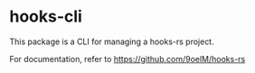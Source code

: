 # hooks-cli

This package is a CLI for managing a hooks-rs project.

For documentation, refer to https://github.com/9oelM/hooks-rs
